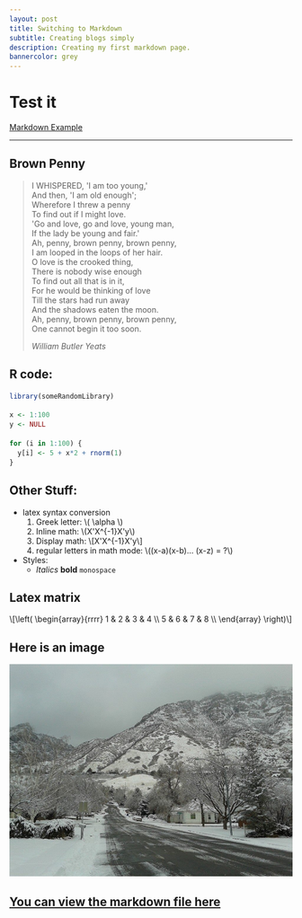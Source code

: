 ```yaml
---
layout: post
title: Switching to Markdown
subtitle: Creating blogs simply
description: Creating my first markdown page.
bannercolor: grey
---
```



# Test it
[Markdown Example](http://www.unexpected-vortices.com/sw/rippledoc/quick-markdown-example.html)

***


## Brown Penny

> I WHISPERED, 'I am too young,'  
> And then, 'I am old enough';  
> Wherefore I threw a penny  
> To find out if I might love.  
> 'Go and love, go and love, young man,  
> If the lady be young and fair.'  
> Ah, penny, brown penny, brown penny,  
> I am looped in the loops of her hair.  
> O love is the crooked thing,  
> There is nobody wise enough  
> To find out all that is in it,  
> For he would be thinking of love  
> Till the stars had run away  
> And the shadows eaten the moon.  
> Ah, penny, brown penny, brown penny,  
> One cannot begin it too soon.   
>
> *William Butler Yeats*

## R code: 

~~~R
library(someRandomLibrary)

x <- 1:100
y <- NULL

for (i in 1:100) {
  y[i] <- 5 + x*2 + rnorm(1)
}
~~~

## Other Stuff:

  - latex syntax conversion
      1. Greek letter: \\( \alpha \\)
      2. Inline math: \\(X'X^{-1}X'y\\)
      3. Display math: \\[X'X^{-1}X'y\\]
      4. regular letters in math mode: \\((x-a)(x-b)... (x-z) = ?\\)
  - Styles:
    - *Italics* **bold** `monospace` 

## Latex matrix
\\[\left(
  \begin{array}{rrrr}
    1 & 2 & 3 & 4 \\\\
    5 & 6 & 7 & 8 \\\\
  \end{array}
\right)\\]

## Here is an image
![example image](/img/briar.jpg)

## [You can view the markdown file here](https://github.com/luiarthur/luiarthur.github.io/blob/master/posts/markdown/index.md)
